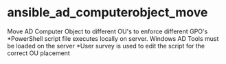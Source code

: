 # ansible_ad_computerobject_move
Move AD Computer Object to different OU's to enforce different GPO's
*PowerShell script file executes locally on server. Windows AD Tools must be loaded on the server
*User survey is used to edit the script for the correct OU placement
